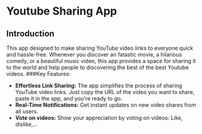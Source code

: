 # Youtube Sharing App
## Introduction
This app designed to make sharing YouTube video links to everyone quick and hassle-free.
Whenever you discover an fatastic movie, a hilarious comedy, or a beautiful music video, this app provides a space for sharing it to the world and help people to discovering the best of the best Youtube videos.
###Key Features:
* **Effortless Link Sharing:** The app simplifies the process of sharing YouTube video links. Just copy the URL of the video you want to share, paste it in the app, and you're ready to go.
* **Real-Time Notifications:** Get instant updates on new video shares from all users.
* **Vote on videos:** Show your appreciation by voting on videos: Like, dislike,...
